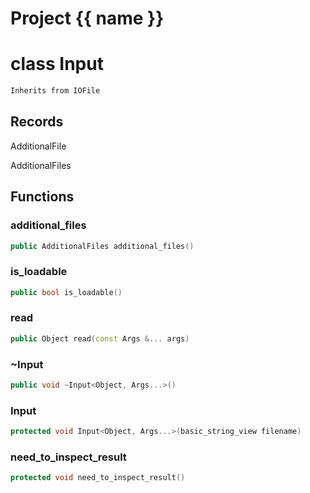 <script setup>
import {useRoute} from 'vitepress'
const {path} = useRoute()
const tokens = path.split('/')
const words = tokens[2].split('-');
for (let i = 0; i < words.length; i++) {
    words[i] = words[i].charAt(0).toUpperCase() + words[i].slice(1);
    words[i] = words[i].replace('geode', 'Geode')
}
const name = words.join('-');
</script>
# Project {{ name }}

# class Input


```cpp
Inherits from IOFile
```



## Records

AdditionalFile

AdditionalFiles



## Functions

### additional_files

```cpp
public AdditionalFiles additional_files()
```

### is_loadable

```cpp
public bool is_loadable()
```


### read

```cpp
public Object read(const Args &... args)
```

### ~Input

```cpp
public void ~Input<Object, Args...>()
```


### Input

```cpp
protected void Input<Object, Args...>(basic_string_view filename)
```


### need_to_inspect_result

```cpp
protected void need_to_inspect_result()
```




